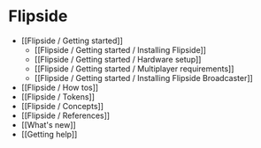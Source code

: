 # Flipside

* [[Flipside / Getting started]]
  * [[Flipside / Getting started / Installing Flipside]]
  * [[Flipside / Getting started / Hardware setup]]
  * [[Flipside / Getting started / Multiplayer requirements]]
  * [[Flipside / Getting started / Installing Flipside Broadcaster]]
* [[Flipside / How tos]]
* [[Flipside / Tokens]]
* [[Flipside / Concepts]]
* [[Flipside / References]]
* [[What's new]]
* [[Getting help]]
